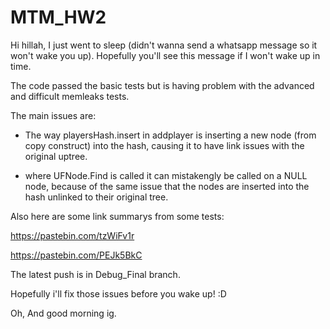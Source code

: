 # MTM_HW2

Hi hillah, I just went to sleep (didn't wanna send a whatsapp message so it won't wake you up). 
Hopefully you'll see this message if I won't wake up in time. 

The code passed the basic tests but is having problem with the advanced and difficult memleaks tests.

The main issues are:
- The way playersHash.insert in addplayer is inserting a new node (from copy construct) into the hash,
causing it to have link issues with the original uptree.

- where UFNode.Find is called it can mistakengly be called on a NULL node, because of the same issue that the nodes are inserted
into the hash unlinked to their original tree.

Also here are some link summarys from some tests:

https://pastebin.com/tzWiFv1r

https://pastebin.com/PEJk5BkC

The latest push is in Debug_Final branch.

Hopefully i'll fix those issues before you wake up! :D

Oh, And good morning ig.
